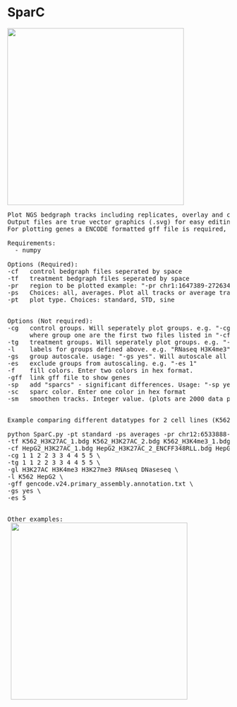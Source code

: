 # SparC

 <img src="https://raw.githubusercontent.com/StefanKurtenbach/SparC/master/Example1.jpg" width="400">

<pre>
Plot NGS bedgraph tracks including replicates, overlay and color functions, standard deviations and more. 
Output files are true vector graphics (.svg) for easy editing.
For plotting genes a ENCODE formatted gff file is required, which can be obtained here: https://www.gencodegenes.org/human/

Requirements:
  - numpy
 
Options (Required):
-cf   control bedgraph files seperated by space
-tf   treatment bedgraph files seperated by space
-pr   region to be plotted example: "-pr chr1:1647389-272634"
-ps   Choices: all, averages. Plot all tracks or average tracks of control and treatment files
-pt   plot type. Choices: standard, STD, sine


Options (Not required):
-cg   control groups. Will seperately plot groups. e.g. "-cg 1 1 2 2" will generate 2 plots,
      where group one are the first two files listed in "-cf", and group 2 file 3 and 4
-tg   treatment groups. Will seperately plot groups. e.g. "-cg 1 1 2 2" will generate 2 plots
-l    labels for groups defined above. e.g. "RNaseq H3K4me3"
-gs   group autoscale. usage: "-gs yes". Will autoscale all groups
-es   exclude groups from autoscaling. e.g. "-es 1"
-f    fill colors. Enter two colors in hex format.
-gff  link gff file to show genes
-sp   add "sparcs" - significant differences. Usage: "-sp yes"
-sc   sparc color. Enter one color in hex format
-sm   smoothen tracks. Integer value. (plots are 2000 data points wide. "-sm 10" will smoothen with a window of 10.


Example comparing different datatypes for 2 cell lines (K562 and HepG2) which was used to generate the figure above:

python SparC.py -pt standard -ps averages -pr chr12:6533888-6539592 \
-tf K562_H3K27AC_1.bdg K562_H3K27AC_2.bdg K562_H3K4me3_1.bdg K562_H3K4me3_2_ENCFF352VRB.bigWig.bdg K562_H3K27me3_1.bdg K562_H3K27me3_2.bdg K562_RNAseq.bdg K562_RNAseq.bdg K562_DNAseseq_1.bdg K562_DNAseseq_2.bdg \
-cf HepG2_H3K27AC_1.bdg HepG2_H3K27AC_2_ENCFF348RLL.bdg HepG2_H3K4me3_1.bdg HepG2_H3K4me3_2.bdg HepG2_H3K27me3_1.bdg H3K27me3_2.bdg HepG2_RNAseq_plus_1.bdg /HepG2_RNAseq_2.bdg HepG2_DNAseseq_1.bdg K562_DNAseseq_2.bdg \
-cg 1 1 2 2 3 3 4 4 5 5 \
-tg 1 1 2 2 3 3 4 4 5 5 \
-gl H3K27AC H3K4me3 H3K27me3 RNAseq DNaseseq \
-l K562 HepG2 \
-gff gencode.v24.primary_assembly.annotation.txt \
-gs yes \
-es 5


Other examples:
 <img src="https://raw.githubusercontent.com/StefanKurtenbach/SparC/master/Picture2.png" width="400">
 
</pre>
